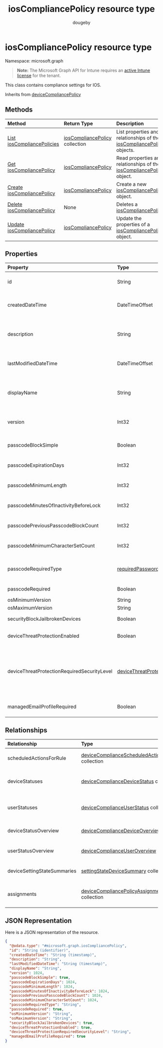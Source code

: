 ﻿---
title: "iosCompliancePolicy resource type"
description: "This class contains compliance settings for IOS."
author: "dougeby"
localization_priority: Normal
ms.prod: "intune"
doc_type: resourcePageType
---

# iosCompliancePolicy resource type

Namespace: microsoft.graph

> **Note:** The Microsoft Graph API for Intune requires an [active Intune license](https://go.microsoft.com/fwlink/?linkid=839381) for the tenant.

This class contains compliance settings for IOS.

Inherits from [deviceCompliancePolicy](../resources/intune-deviceconfig-devicecompliancepolicy.md)

## Methods

| Method                                                                                 | Return Type                                                                               | Description                                                                                                                      |
| :------------------------------------------------------------------------------------- | :---------------------------------------------------------------------------------------- | :------------------------------------------------------------------------------------------------------------------------------- |
| [List iosCompliancePolicies](../api/intune-deviceconfig-ioscompliancepolicy-list.md)   | [iosCompliancePolicy](../resources/intune-deviceconfig-ioscompliancepolicy.md) collection | List properties and relationships of the [iosCompliancePolicy](../resources/intune-deviceconfig-ioscompliancepolicy.md) objects. |
| [Get iosCompliancePolicy](../api/intune-deviceconfig-ioscompliancepolicy-get.md)       | [iosCompliancePolicy](../resources/intune-deviceconfig-ioscompliancepolicy.md)            | Read properties and relationships of the [iosCompliancePolicy](../resources/intune-deviceconfig-ioscompliancepolicy.md) object.  |
| [Create iosCompliancePolicy](../api/intune-deviceconfig-ioscompliancepolicy-create.md) | [iosCompliancePolicy](../resources/intune-deviceconfig-ioscompliancepolicy.md)            | Create a new [iosCompliancePolicy](../resources/intune-deviceconfig-ioscompliancepolicy.md) object.                              |
| [Delete iosCompliancePolicy](../api/intune-deviceconfig-ioscompliancepolicy-delete.md) | None                                                                                      | Deletes a [iosCompliancePolicy](../resources/intune-deviceconfig-ioscompliancepolicy.md).                                        |
| [Update iosCompliancePolicy](../api/intune-deviceconfig-ioscompliancepolicy-update.md) | [iosCompliancePolicy](../resources/intune-deviceconfig-ioscompliancepolicy.md)            | Update the properties of a [iosCompliancePolicy](../resources/intune-deviceconfig-ioscompliancepolicy.md) object.                |

## Properties

| Property                                    | Type                                                                                           | Description                                                                                                                                                    |
| :------------------------------------------ | :--------------------------------------------------------------------------------------------- | :------------------------------------------------------------------------------------------------------------------------------------------------------------- |
| id                                          | String                                                                                         | Key of the entity. Inherited from [deviceCompliancePolicy](../resources/intune-deviceconfig-devicecompliancepolicy.md)                                         |
| createdDateTime                             | DateTimeOffset                                                                                 | DateTime the object was created. Inherited from [deviceCompliancePolicy](../resources/intune-deviceconfig-devicecompliancepolicy.md)                           |
| description                                 | String                                                                                         | Admin provided description of the Device Configuration. Inherited from [deviceCompliancePolicy](../resources/intune-deviceconfig-devicecompliancepolicy.md)    |
| lastModifiedDateTime                        | DateTimeOffset                                                                                 | DateTime the object was last modified. Inherited from [deviceCompliancePolicy](../resources/intune-deviceconfig-devicecompliancepolicy.md)                     |
| displayName                                 | String                                                                                         | Admin provided name of the device configuration. Inherited from [deviceCompliancePolicy](../resources/intune-deviceconfig-devicecompliancepolicy.md)           |
| version                                     | Int32                                                                                          | Version of the device configuration. Inherited from [deviceCompliancePolicy](../resources/intune-deviceconfig-devicecompliancepolicy.md)                       |
| passcodeBlockSimple                         | Boolean                                                                                        | Indicates whether or not to block simple passcodes.                                                                                                            |
| passcodeExpirationDays                      | Int32                                                                                          | Number of days before the passcode expires. Valid values 1 to 65535                                                                                            |
| passcodeMinimumLength                       | Int32                                                                                          | Minimum length of passcode. Valid values 4 to 14                                                                                                               |
| passcodeMinutesOfInactivityBeforeLock       | Int32                                                                                          | Minutes of inactivity before a passcode is required.                                                                                                           |
| passcodePreviousPasscodeBlockCount          | Int32                                                                                          | Number of previous passcodes to block. Valid values 1 to 24                                                                                                    |
| passcodeMinimumCharacterSetCount            | Int32                                                                                          | The number of character sets required in the password.                                                                                                         |
| passcodeRequiredType                        | [requiredPasswordType](../resources/intune-deviceconfig-requiredpasswordtype.md)               | The required passcode type. Possible values are: `deviceDefault`, `alphanumeric`, `numeric`.                                                                   |
| passcodeRequired                            | Boolean                                                                                        | Indicates whether or not to require a passcode.                                                                                                                |
| osMinimumVersion                            | String                                                                                         | Minimum IOS version.                                                                                                                                           |
| osMaximumVersion                            | String                                                                                         | Maximum IOS version.                                                                                                                                           |
| securityBlockJailbrokenDevices              | Boolean                                                                                        | Devices must not be jailbroken or rooted.                                                                                                                      |
| deviceThreatProtectionEnabled               | Boolean                                                                                        | Require that devices have enabled device threat protection .                                                                                                   |
| deviceThreatProtectionRequiredSecurityLevel | [deviceThreatProtectionLevel](../resources/intune-deviceconfig-devicethreatprotectionlevel.md) | Require Mobile Threat Protection minimum risk level to report noncompliance. Possible values are: `unavailable`, `secured`, `low`, `medium`, `high`, `notSet`. |
| managedEmailProfileRequired                 | Boolean                                                                                        | Indicates whether or not to require a managed email profile.                                                                                                   |

## Relationships

| Relationship                | Type                                                                                                                            | Description                                                                                                                                                   |
| :-------------------------- | :------------------------------------------------------------------------------------------------------------------------------ | :------------------------------------------------------------------------------------------------------------------------------------------------------------ |
| scheduledActionsForRule     | [deviceComplianceScheduledActionForRule](../resources/intune-deviceconfig-devicecompliancescheduledactionforrule.md) collection | The list of scheduled action for this rule Inherited from [deviceCompliancePolicy](../resources/intune-deviceconfig-devicecompliancepolicy.md)                |
| deviceStatuses              | [deviceComplianceDeviceStatus](../resources/intune-deviceconfig-devicecompliancedevicestatus.md) collection                     | List of DeviceComplianceDeviceStatus. Inherited from [deviceCompliancePolicy](../resources/intune-deviceconfig-devicecompliancepolicy.md)                     |
| userStatuses                | [deviceComplianceUserStatus](../resources/intune-deviceconfig-devicecomplianceuserstatus.md) collection                         | List of DeviceComplianceUserStatus. Inherited from [deviceCompliancePolicy](../resources/intune-deviceconfig-devicecompliancepolicy.md)                       |
| deviceStatusOverview        | [deviceComplianceDeviceOverview](../resources/intune-deviceconfig-devicecompliancedeviceoverview.md)                            | Device compliance devices status overview Inherited from [deviceCompliancePolicy](../resources/intune-deviceconfig-devicecompliancepolicy.md)                 |
| userStatusOverview          | [deviceComplianceUserOverview](../resources/intune-deviceconfig-devicecomplianceuseroverview.md)                                | Device compliance users status overview Inherited from [deviceCompliancePolicy](../resources/intune-deviceconfig-devicecompliancepolicy.md)                   |
| deviceSettingStateSummaries | [settingStateDeviceSummary](../resources/intune-deviceconfig-settingstatedevicesummary.md) collection                           | Compliance Setting State Device Summary Inherited from [deviceCompliancePolicy](../resources/intune-deviceconfig-devicecompliancepolicy.md)                   |
| assignments                 | [deviceCompliancePolicyAssignment](../resources/intune-deviceconfig-devicecompliancepolicyassignment.md) collection             | The collection of assignments for this compliance policy. Inherited from [deviceCompliancePolicy](../resources/intune-deviceconfig-devicecompliancepolicy.md) |

## JSON Representation

Here is a JSON representation of the resource.

<!-- {
  "blockType": "resource",
  "keyProperty": "id",
  "@odata.type": "microsoft.graph.iosCompliancePolicy"
}
-->

```json
{
  "@odata.type": "#microsoft.graph.iosCompliancePolicy",
  "id": "String (identifier)",
  "createdDateTime": "String (timestamp)",
  "description": "String",
  "lastModifiedDateTime": "String (timestamp)",
  "displayName": "String",
  "version": 1024,
  "passcodeBlockSimple": true,
  "passcodeExpirationDays": 1024,
  "passcodeMinimumLength": 1024,
  "passcodeMinutesOfInactivityBeforeLock": 1024,
  "passcodePreviousPasscodeBlockCount": 1024,
  "passcodeMinimumCharacterSetCount": 1024,
  "passcodeRequiredType": "String",
  "passcodeRequired": true,
  "osMinimumVersion": "String",
  "osMaximumVersion": "String",
  "securityBlockJailbrokenDevices": true,
  "deviceThreatProtectionEnabled": true,
  "deviceThreatProtectionRequiredSecurityLevel": "String",
  "managedEmailProfileRequired": true
}
```
